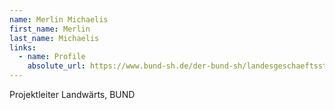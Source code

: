 ```yaml
---
name: Merlin Michaelis
first_name: Merlin
last_name: Michaelis
links:
  - name: Profile
    absolute_url: https://www.bund-sh.de/der-bund-sh/landesgeschaeftsstelle/
---
```


Projektleiter Landwärts, BUND 
